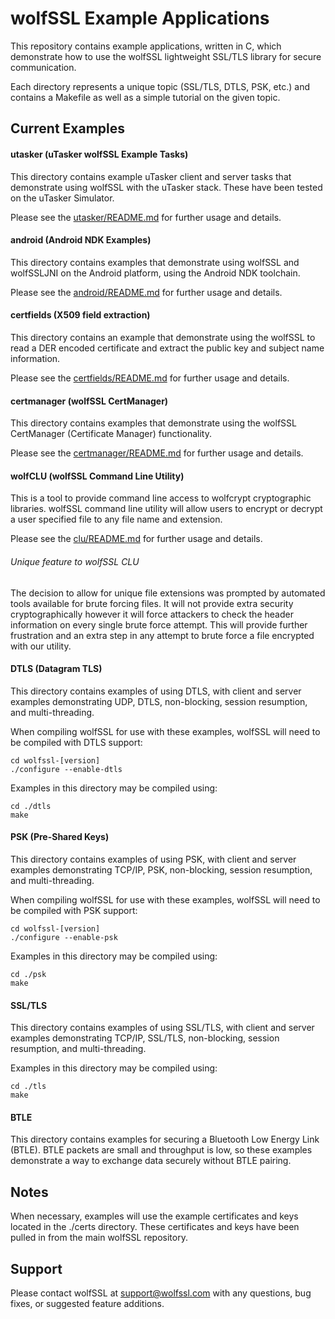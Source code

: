 wolfSSL Example Applications
============================

This repository contains example applications, written in C, which
demonstrate how to use the wolfSSL lightweight SSL/TLS library for secure
communication.

Each directory represents a unique topic (SSL/TLS, DTLS, PSK, etc.) and
contains a Makefile as well as a simple tutorial on the given topic.

## Current Examples

#### utasker (uTasker wolfSSL Example Tasks)

This directory contains example uTasker client and server tasks  that
demonstrate using wolfSSL with the uTasker stack. These have been tested on
the uTasker Simulator.

Please see the [utasker/README.md](utasker/README.md) for further usage and details.

#### android (Android NDK Examples)

This directory contains examples that demonstrate using wolfSSL and wolfSSLJNI
on the Android platform, using the Android NDK toolchain.

Please see the [android/README.md](android/README.md) for further usage and details.

#### certfields (X509 field extraction)

This directory contains an example that demonstrate using the wolfSSL
to read a DER encoded certificate and extract the public key and
subject name information.

Please see the [certfields/README.md](certfields/README.md) for further usage and details.

#### certmanager (wolfSSL CertManager)

This directory contains examples that demonstrate using the wolfSSL
CertManager (Certificate Manager) functionality.

Please see the [certmanager/README.md](certmanager/README.md) for further usage and details.

#### wolfCLU (wolfSSL Command Line Utility)

This is a tool to provide command line access to wolfcrypt cryptographic
libraries. wolfSSL command line utility will allow users to encrypt or decrypt
a user specified file to any file name and extension.

Please see the [clu/README.md](clu/README.md) for further usage and details.

###### Unique feature to wolfSSL CLU
The decision to allow for unique file extensions was prompted by automated
tools available for brute forcing files. It will not provide extra security
cryptographically however it will force attackers to check the header
information on every single brute force attempt. This will provide further
frustration and an extra step in any attempt to brute force a file encrypted
with our utility.

#### DTLS (Datagram TLS)

This directory contains examples of using DTLS, with client and server
examples demonstrating UDP, DTLS, non-blocking, session resumption,
and multi-threading.

When compiling wolfSSL for use with these examples, wolfSSL will need to be
compiled with DTLS support:

```
cd wolfssl-[version]
./configure --enable-dtls
```

Examples in this directory may be compiled using:

```
cd ./dtls
make
```

#### PSK (Pre-Shared Keys)

This directory contains examples of using PSK, with client and server examples
demonstrating TCP/IP, PSK, non-blocking, session resumption, and
multi-threading.

When compiling wolfSSL for use with these examples, wolfSSL will need to be
compiled with PSK support:

```
cd wolfssl-[version]
./configure --enable-psk
```

Examples in this directory may be compiled using:

```
cd ./psk
make
```

#### SSL/TLS

This directory contains examples of using SSL/TLS, with client and server
examples demonstrating TCP/IP, SSL/TLS, non-blocking, session resumption, and
multi-threading.

Examples in this directory may be compiled using:

```
cd ./tls
make
```

#### BTLE

This directory contains examples for securing a Bluetooth Low Energy Link (BTLE).
BTLE packets are small and throughput is low, so these examples demonstrate a way
to exchange data securely without BTLE pairing.


## Notes

When necessary, examples will use the example certificates and keys located
in the ./certs directory. These certificates and keys have been pulled in from
the main wolfSSL repository.

## Support

Please contact wolfSSL at support@wolfssl.com with any questions, bug fixes,
or suggested feature additions.

